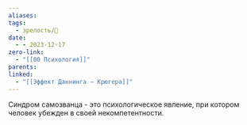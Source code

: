 ```yaml
---
aliases: 
tags:
  - зрелость/🌱
date:
  - - 2023-12-17
zero-link:
  - "[[00 Психология]]"
parents: 
linked:
  - "[[Эффект Даннинга — Крюгера]]"
---
```

Синдром самозванца - это психологическое явление, при котором человек убежден в своей некомпетентности.